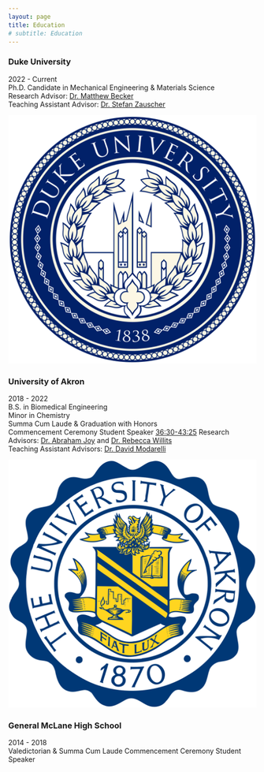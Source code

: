 ```yaml
---
layout: page
title: Education
# subtitle: Education
---
```



### Duke University
2022 - Current  
Ph.D. Candidate in Mechanical Engineering & Materials Science  
Research Advisor: [Dr. Matthew Becker](https://mems.duke.edu/people/matthew-becker/)  
Teaching Assistant Advisor: [Dr. Stefan Zauscher](https://mems.duke.edu/people/stefan-zauscher/)  

![Duke University logo](/Duke.png)


### University of Akron
2018 - 2022  
B.S. in Biomedical Engineering  
Minor in Chemistry  
Summa Cum Laude & Graduation with Honors  
Commencement Ceremony Student Speaker [36:30-43:25](https://www.youtube.com/live/VLKsolwwitM)
Research Advisors: [Dr. Abraham Joy](https://coe.northeastern.edu/people/joy-abraham/) and [Dr. Rebecca Willits](https://coe.northeastern.edu/people/willits-rebecca/)  
Teaching Assistant Advisors: [Dr. David Modarelli](https://www.uakron.edu/chemistry/faculty-staff/modarelli.dot)  

![University of Akron Logo](/Akron.png)


### General McLane High School  
2014 - 2018  
Valedictorian & Summa Cum Laude 
Commencement Ceremony Student Speaker
